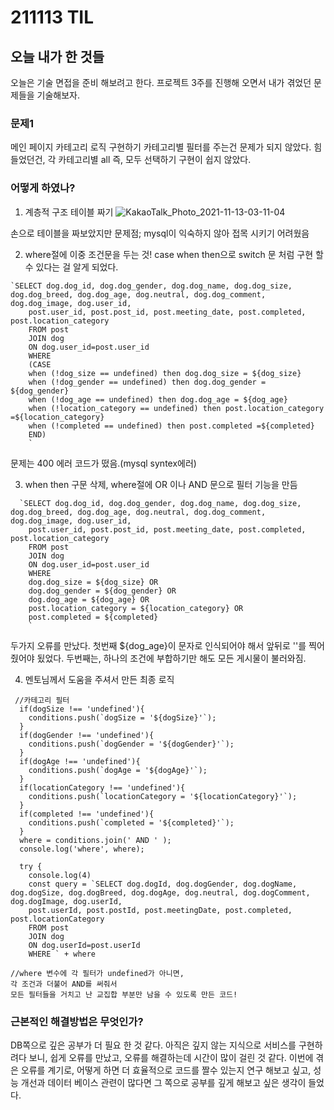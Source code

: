 # 211113 TIL

## 오늘 내가 한 것들

오늘은 기술 면접을 준비 해보려고 한다.
프로젝트 3주를 진행해 오면서 내가 겪었던 문제들을
기술해보자.

### 문제1
메인 페이지 카테고리 로직 구현하기
카테고리별 필터를 주는건 문제가 되지 않았다.
힘들었던건, 각 카테고리별 all 즉, 모두 선택하기 구현이 쉽지 않았다.

### 어떻게 하였나?
1. 계층적 구조 테이블 짜기
![KakaoTalk_Photo_2021-11-13-03-11-04](https://user-images.githubusercontent.com/88166362/141514726-8d22c43f-d40e-4863-9638-e4a85c0d61c6.jpeg)

손으로 테이블을 짜보았지만
문제점; mysql이 익숙하지 않아 접목 시키기 어려웠음

2. where절에 이중 조건문을 두는 것!
case when then으로 switch 문 처럼 구현 할수 있다는 걸 알게 되었다.
```
`SELECT dog.dog_id, dog.dog_gender, dog.dog_name, dog.dog_size, dog.dog_breed, dog.dog_age, dog.neutral, dog.dog_comment, dog.dog_image, dog.user_id,
    post.user_id, post.post_id, post.meeting_date, post.completed, post.location_category  
    FROM post
    JOIN dog
    ON dog.user_id=post.user_id
    WHERE
    (CASE
    when (!dog_size == undefined) then dog.dog_size = ${dog_size} 
    when (!dog_gender == undefined) then dog.dog_gender = ${dog_gender} 
    when (!dog_age == undefined) then dog.dog_age = ${dog_age}  
    when (!location_category == undefined) then post.location_category =${location_category} 
    when (!completed == undefined) then post.completed =${completed}
    END)
    `
```
문제는 400 에러 코드가 떴음.(mysql syntex에러)

3. when then 구문 삭제, where절에 OR 이나 AND 문으로 필터 기능을 만듬
```
  `SELECT dog.dog_id, dog.dog_gender, dog.dog_name, dog.dog_size, dog.dog_breed, dog.dog_age, dog.neutral, dog.dog_comment, dog.dog_image, dog.user_id,
    post.user_id, post.post_id, post.meeting_date, post.completed, post.location_category  
    FROM post
    JOIN dog
    ON dog.user_id=post.user_id
    WHERE
    dog.dog_size = ${dog_size} OR
    dog.dog_gender = ${dog_gender} OR
    dog.dog_age = ${dog_age} OR
    post.location_category = ${location_category} OR
    post.completed = ${completed}
    `
```
두가지 오류를 만났다. 첫번째 
${dog_age}이 문자로 인식되어야 해서 앞뒤로 ''를 찍어줬어야 됬었다.
두번째는, 하나의 조건에 부합하기만 해도 모든 게시물이 불러와짐.

4. 멘토님께서 도움을 주셔서 만든
최종 로직
```
 //카테고리 필터 
  if(dogSize !== 'undefined'){
    conditions.push(`dogSize = '${dogSize}'`);
  }
  if(dogGender !== 'undefined'){
    conditions.push(`dogGender = '${dogGender}'`);
  }
  if(dogAge !== 'undefined'){
    conditions.push(`dogAge = '${dogAge}'`);
  }
  if(locationCategory !== 'undefined'){
    conditions.push(`locationCategory = '${locationCategory}'`);
  }
  if(completed !== 'undefined'){
    conditions.push(`completed = '${completed}'`);
  }
  where = conditions.join(' AND ' );
  console.log('where', where);

  try {
    console.log(4)
    const query = `SELECT dog.dogId, dog.dogGender, dog.dogName, dog.dogSize, dog.dogBreed, dog.dogAge, dog.neutral, dog.dogComment, dog.dogImage, dog.userId,
    post.userId, post.postId, post.meetingDate, post.completed, post.locationCategory  
    FROM post
    JOIN dog
    ON dog.userId=post.userId
    WHERE ` + where 

```
    //where 변수에 각 필터가 undefined가 아니면, 
    각 조건과 더불어 AND를 써줘서 
    모든 필터들을 거치고 난 교집합 부분만 남을 수 있도록 만든 코드!


### 근본적인 해결방법은 무엇인가?

DB쪽으로 깊은 공부가 더 필요 한 것 같다.
아직은 깊지 않는 지식으로 서비스를 구현하려다 보니,
쉽게 오류를 만났고, 오류를 해결하는데 시간이 많이 걸린 것 같다.
이번에 겪은 오류를 계기로,
어떻게 하면 더 효율적으로 코드를 짤수 있는지 연구 해보고 싶고,
성능 개선과 데이터 베이스 관련이 많다면
그 쪽으로 공부를 깊게 해보고 싶은 생각이 들었다.



